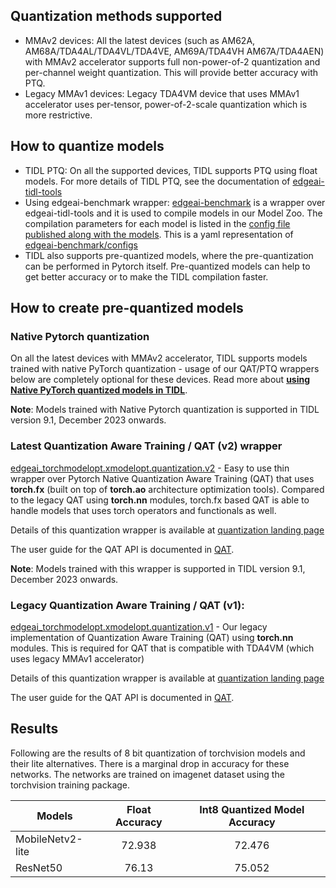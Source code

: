 
## Quantization methods supported
- MMAv2 devices: All the latest devices (such as AM62A, AM68A/TDA4AL/TDA4VL/TDA4VE, AM69A/TDA4VH AM67A/TDA4AEN) with MMAv2 accelerator supports full non-power-of-2 quantization and per-channel weight quantization. This will provide better accuracy with PTQ. 
- Legacy MMAv1 devices: Legacy TDA4VM device that uses MMAv1 accelerator uses per-tensor, power-of-2-scale quantization which is more restrictive.


## How to quantize models
- TIDL PTQ: On all the supported devices, TIDL supports PTQ using float models. For more details of TIDL PTQ, see the documentation of [edgeai-tidl-tools](https://github.com/TexasInstruments/edgeai-tidl-tools)
- Using edgeai-benchmark wrapper: [edgeai-benchmark](https://github.com/TexasInstruments/edgeai-benchmark) is a wrapper over edgeai-tidl-tools and it is used to compile models in our Model Zoo. The compilation parameters for each model is listed in the [config file published along with the models](https://github.com/TexasInstruments/edgeai-modelzoo/blob/main/models/configs.yaml). This is a yaml representation of [edgeai-benchmark/configs](https://github.com/TexasInstruments/edgeai-benchmark/configs)
- TIDL also supports pre-quantized models, where the pre-quantization can be performed in Pytorch itself. Pre-quantized models can help to get better accuracy or to make the TIDL compilation faster. 


## How to create pre-quantized models

### Native Pytorch quantization 
On all the latest devices with MMAv2 accelerator, TIDL supports models trained with native PyTorch quantization - usage of our QAT/PTQ wrappers below are completely optional for these devices. Read more about **[using Native PyTorch quantized models in TIDL](./native_pytorch_quantization.md)**.

**Note**: Models trained with Native Pytorch quantization is supported in TIDL version 9.1, December 2023 onwards. 

### Latest Quantization Aware Training / QAT (v2) wrapper
[edgeai_torchmodelopt.xmodelopt.quantization.v2](../edgeai_torchmodelopt/xmodelopt/quantization/v2) - Easy to use thin wrapper over Pytorch Native Quantization Aware Training (QAT) that uses **torch.fx** (built on top of **torch.ao** architecture optimization tools). Compared to the legacy QAT using **torch.nn** modules, torch.fx based QAT is able to handle models that uses torch operators and functionals as well. 

Details of this quantization wrapper is available at [quantization landing page](../edgeai_torchmodelopt/xmodelopt/quantization/v2/README.md)<br>

The user guide for the QAT API is documented in [QAT](../edgeai_torchmodelopt/xmodelopt/quantization/v2/docs/qat.md).

**Note**: Models trained with this wrapper is supported in TIDL version 9.1, December 2023 onwards. 

### Legacy Quantization Aware Training / QAT (v1): 
[edgeai_torchmodelopt.xmodelopt.quantization.v1](../edgeai_torchmodelopt/xmodelopt/quantization/v1) - Our legacy implementation of Quantization Aware Training (QAT) using **torch.nn** modules. This is required for QAT that is compatible with TDA4VM (which uses legacy MMAv1 accelerator)<br>

Details of this quantization wrapper is available at [quantization landing page](../edgeai_torchmodelopt/xmodelopt/quantization/v1/README.md)

The user guide for the QAT API is documented in [QAT](../edgeai_torchmodelopt/xmodelopt/quantization/v1/docs/qat.md).

## Results

Following are the results of 8 bit quantization of torchvision models and their lite alternatives. There is a marginal drop in accuracy for these networks. The networks are trained on imagenet dataset using the torchvision training package.

| Models        |  Float Accuracy          | Int8 Quantized Model Accuracy   |
| ------------- |:-------------:    | :-----:                |
| MobileNetv2-lite  | 72.938 | 72.476           |
| ResNet50     | 76.13         |   75.052              |

